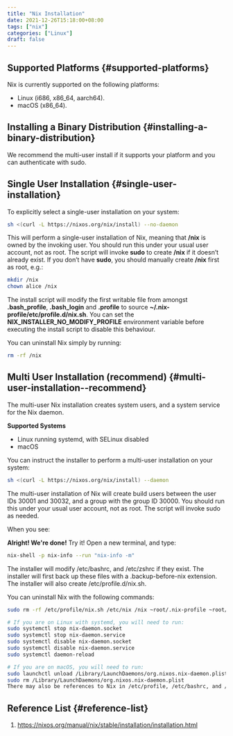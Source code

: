 ```yaml
---
title: "Nix Installation"
date: 2021-12-26T15:18:00+08:00
tags: ["nix"]
categories: ["Linux"]
draft: false
---
```


## Supported Platforms {#supported-platforms}

Nix is currently supported on the following platforms:

-   Linux (i686, x86\_64, aarch64).
-   macOS (x86\_64).


## Installing a Binary Distribution {#installing-a-binary-distribution}

We recommend the multi-user install if it supports your platform and you can authenticate with sudo.


## Single User Installation {#single-user-installation}

To explicitly select a single-user installation on your system:

```bash
sh <(curl -L https://nixos.org/nix/install) --no-daemon
```

This will perform a single-user installation of Nix, meaning that **/nix** is owned by the invoking user. You should run this under your usual user account, not as root. The script will invoke **sudo** to create **/nix** if it doesn’t already exist. If you don’t have **sudo**, you should manually create **/nix** first as root, e.g.:

```bash
mkdir /nix
chown alice /nix
```

The install script will modify the first writable file from amongst **.bash\_profile**, **.bash\_login** and **.profile** to source **~/.nix-profile/etc/profile.d/nix.sh**. You can set the **NIX\_INSTALLER\_NO\_MODIFY\_PROFILE** environment variable before executing the install script to disable this behaviour.

You can uninstall Nix simply by running:

```bash
rm -rf /nix
```


## Multi User Installation (recommend) {#multi-user-installation--recommend}

The multi-user Nix installation creates system users, and a system service for the Nix daemon.

**Supported Systems**

-   Linux running systemd, with SELinux disabled
-   macOS

You can instruct the installer to perform a multi-user installation on your system:

```bash
sh <(curl -L https://nixos.org/nix/install) --daemon
```

The multi-user installation of Nix will create build users between the user IDs 30001 and 30032, and a group with the group ID 30000. You should run this under your usual user account, not as root. The script will invoke sudo as needed.

When you see:

**Alright! We're done!**
Try it! Open a new terminal, and type:

```bash
nix-shell -p nix-info --run "nix-info -m"
```

The installer will modify /etc/bashrc, and /etc/zshrc if they exist. The installer will first back up these files with a .backup-before-nix extension. The installer will also create /etc/profile.d/nix.sh.

You can uninstall Nix with the following commands:

```bash
sudo rm -rf /etc/profile/nix.sh /etc/nix /nix ~root/.nix-profile ~root/.nix-defexpr ~root/.nix-channels ~/.nix-profile ~/.nix-defexpr ~/.nix-channels

# If you are on Linux with systemd, you will need to run:
sudo systemctl stop nix-daemon.socket
sudo systemctl stop nix-daemon.service
sudo systemctl disable nix-daemon.socket
sudo systemctl disable nix-daemon.service
sudo systemctl daemon-reload

# If you are on macOS, you will need to run:
sudo launchctl unload /Library/LaunchDaemons/org.nixos.nix-daemon.plist
sudo rm /Library/LaunchDaemons/org.nixos.nix-daemon.plist
There may also be references to Nix in /etc/profile, /etc/bashrc, and /etc/zshrc which you may remove.
```


## Reference List {#reference-list}

1.  <https://nixos.org/manual/nix/stable/installation/installation.html>

